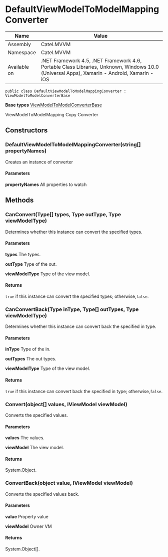 

# DefaultViewModelToModelMappingConverter

Name|Value
---|---
Assembly|Catel.MVVM
Namespace|Catel.MVVM
Available on|.NET Framework 4.5, .NET Framework 4.6, Portable Class Libraries, Unknown, Windows 10.0 (Universal Apps), Xamarin - Android, Xamarin - iOS

```
public class DefaultViewModelToModelMappingConverter : ViewModelToModelConverterBase
```

**Base types**
[ViewModelToModelConverterBase](/Catel.MVVM\Catel\MVVM\ViewModelToModelConverterBase.md)


ViewModelToModelMapping Copy Converter



## Constructors

### DefaultViewModelToModelMappingConverter(string[] propertyNames)

Creates an instance of converter

#### Parameters

**propertyNames**
All properties to watch



## Methods

### CanConvert(Type[] types, Type outType, Type viewModelType)

Determines whether this instance can convert the specified types.

#### Parameters

**types**
The types.

**outType**
Type of the out.

**viewModelType**
Type of the view model.

#### Returns

`true` if this instance can convert the specified types; otherwise,`false`.



### CanConvertBack(Type inType, Type[] outTypes, Type viewModelType)

Determines whether this instance can convert back the specified in type.

#### Parameters

**inType**
Type of the in.

**outTypes**
The out types.

**viewModelType**
Type of the view model.

#### Returns

`true` if this instance can convert back the specified in type; otherwise,`false`.



### Convert(object[] values, IViewModel viewModel)

Converts the specified values.

#### Parameters

**values**
The values.

**viewModel**
The view model.

#### Returns

System.Object.



### ConvertBack(object value, IViewModel viewModel)

Converts the specified values back.

#### Parameters

**value**
Property value

**viewModel**
Owner VM

#### Returns

System.Object[].



